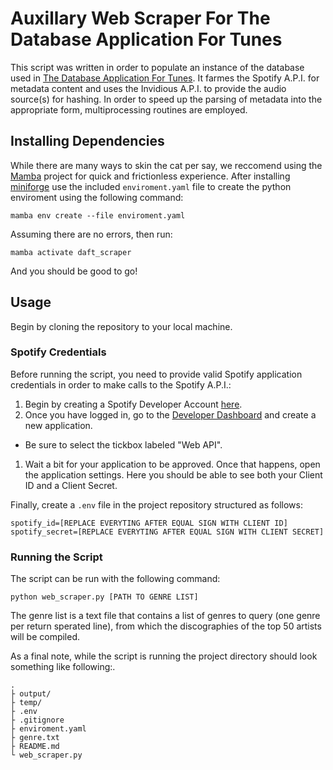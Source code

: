 # Auxillary Web Scraper For The Database Application For Tunes

This script was written in order to populate an instance of the database used in
[The Database Application For Tunes](https://github.com/me11203sci/Database-Application-For-Tunes/). It farmes the Spotify A.P.I. for metadata content
and uses the Invidious A.P.I. to provide the audio source(s) for hashing. In order
to speed up the parsing of metadata into the appropriate form, multiprocessing routines
are employed.

## Installing Dependencies

While there are many ways to skin the cat per say, we reccomend using
the [Mamba](https://github.com/mamba-org/mamba) project for quick and frictionless experience. After installing [miniforge](https://github.com/conda-forge/miniforge)
use the included `enviroment.yaml` file to create the python enviroment using the following
command:

```
mamba env create --file enviroment.yaml 
```

Assuming there are no errors, then run:

```
mamba activate daft_scraper
```

And you should be good to go!

## Usage

Begin by cloning the repository to your local machine.

### Spotify Credentials

Before running the script, you need to provide valid Spotify application credentials in order
to make calls to the Spotify A.P.I.:
1. Begin by creating a Spotify Developer Account [here](https://developer.spotify.com/).
2. Once you have logged in, go to the [Developer Dashboard](https://developer.spotify.com/dashboard) and create a new application.
  - Be sure to select the tickbox labeled "Web API".
1. Wait a bit for your application to be approved. Once that happens, open the application settings. Here you should be able to see both your Client ID and a Client Secret.

Finally, create a `.env` file in the project repository structured as follows:

```
spotify_id=[REPLACE EVERYTING AFTER EQUAL SIGN WITH CLIENT ID]
spotify_secret=[REPLACE EVERYTING AFTER EQUAL SIGN WITH CLIENT SECRET]
```

### Running the Script

The script can be run with the following command:

```
python web_scraper.py [PATH TO GENRE LIST]
```

The genre list is a text file that contains a list of genres to query (one genre per return sperated line), 
from which the discographies of the top 50 artists will be compiled.

As a final note, while the script is running the project directory should look something like following:.

```
.
├ output/
├ temp/
├ .env
├ .gitignore
├ enviroment.yaml
├ genre.txt
├ README.md
└ web_scraper.py
```
